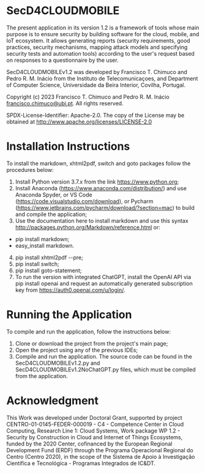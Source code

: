 # SecD4CLOUDMOBILE
The present application in its version 1.2 is a framework of tools whose main purpose is to ensure security by building software for the cloud, mobile, and IoT ecosystem. It allows generating reports (security requirements, good practices, security mechanisms, mapping attack models and specifying security tests and automation tools) according to the user's request based on responses to a questionnaire by the user.

SecD4CLOUDMOBILEv1.2 was developed by Francisco T. Chimuco and Pedro R. M. Inácio from the Instituto de Telecomunicaçoes, and Department of Computer Science, Universidade da Beira Interior, Covilha, Portugal.

Copyright (c) 2023 Francisco T. Chimuco and Pedro R. M. Inácio francisco.chimuco@ubi.pt. All rights reserved.

SPDX-License-Identifier: Apache-2.0. The copy of the License may be obtained at http://www.apache.org/licenses/LICENSE-2.0

# Installation Instructions
To install the markdown, xhtml2pdf, switch and goto packages follow the procedures below:
1. Install Python version 3.7.x from the link https://www.python.org;
2. Install Anaconda (https://www.anaconda.com/distribution/) and use Anaconda Spyder, or VS Code (https://code.visualstudio.com/download), or Pycharm (https://www.jetbrains.com/pycharm/download/?section=mac) to build and compile the application;
3. Use the documentation here to install markdown and use this syntax http://packages.python.org/Markdown/reference.html or:
 * pip install markdown;
 * easy_install markdown.
4. pip install xhtml2pdf --pre;
5. pip install switch;
6. pip install goto-statement;
7. To run the version with integrated ChatGPT, install the OpenAI API via pip install openai and request an automatically generated subscription key from https://auth0.openai.com/u/login/.

# Running the Application
To compile and run the application, follow the instructions below:
1. Clone or download the project from the project's main page;
2. Open the project using any of the previous IDEs;
3. Compile and run the application. The source code can be found in the SecD4CLOUDMOBILEv1.2.py and SecD4CLOUDMOBILEv1.2NoChatGPT.py files, which must be compiled from the application. 

# Acknowledgment
This Work was developed under Doctoral Grant, supported by project CENTRO-01-0145-FEDER-000019 - C4 - Competence Center in Cloud Computing, Research Line 1: Cloud Systems, Work package WP 1.2 - Security by Construction in Cloud and Internet of Things Ecosystems, funded by the 2020 Center, cofinanced by the European Regional Development Fund (ERDF) through the Programa Operacional Regional do Centro (Centro 2020), in the scope of the Sistema de Apoio à Investigação Científica e Tecnológica - Programas Integrados de IC&DT.
